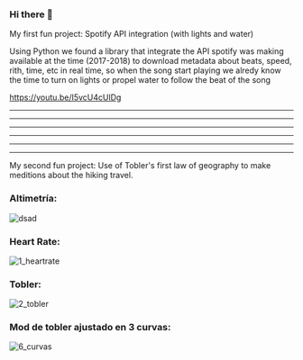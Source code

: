### Hi there 👋

<!--
**dpv20/dpv20** is a ✨ _special_ ✨ repository because its `README.md` (this file) appears on your GitHub profile.

Here are some ideas to get you started:

- 🔭 I’m currently working on ...
- 🌱 I’m currently learning ...
- 👯 I’m looking to collaborate on ...
- 🤔 I’m looking for help with ...
- 💬 Ask me about ...
- 📫 How to reach me: ...
- 😄 Pronouns: ...
- ⚡ Fun fact: ...
-->

My first fun project: Spotify API integration (with lights and water)

Using Python we found a library that integrate the API spotify was making available at the time (2017-2018) to download metadata about beats, speed, rith, time, etc in real time, so when the song start playing we alredy know the time to turn on lights or propel water to follow the beat of the song

https://youtu.be/I5vcU4cUlDg


-----------------------------------------------------------------------------------------------------------------------------------------------------------------------
-----------------------------------------------------------------------------------------------------------------------------------------------------------------------
-----------------------------------------------------------------------------------------------------------------------------------------------------------------------
-----------------------------------------------------------------------------------------------------------------------------------------------------------------------
-----------------------------------------------------------------------------------------------------------------------------------------------------------------------
-----------------------------------------------------------------------------------------------------------------------------------------------------------------------

My second fun project: Use of Tobler's first law of geography to make meditions about the hiking travel.


### Altimetría:
![dsad](https://user-images.githubusercontent.com/22567651/211338294-59391bc9-a03f-4b6e-bbbb-0a2d48a49bda.png)


### Heart Rate:
![1_heartrate](https://user-images.githubusercontent.com/22567651/211332141-9d8b757d-e3fe-4408-b4ce-e5ab14f06091.png)



### Tobler:
![2_tobler](https://user-images.githubusercontent.com/22567651/211332152-027bb7a0-7666-4f18-8c39-70bd4d4eb4a2.png)



### Mod de tobler ajustado en 3 curvas:
![6_curvas](https://user-images.githubusercontent.com/22567651/211332200-9a2c8d51-de60-4e78-ab58-4324266086c7.png)

<!--
![1_heartrate](https://user-images.githubusercontent.com/22567651/211332141-9d8b757d-e3fe-4408-b4ce-e5ab14f06091.png)
![2_tobler](https://user-images.githubusercontent.com/22567651/211332152-027bb7a0-7666-4f18-8c39-70bd4d4eb4a2.png)
![3_mod1](https://user-images.githubusercontent.com/22567651/211332163-0e6b9d5f-9ddf-4205-ae17-937af1ed4d53.png)
![4_mod2](https://user-images.githubusercontent.com/22567651/211332177-21b3df2f-1a74-46e8-9c5f-51f8e065b7c7.png)
![5_mod3](https://user-images.githubusercontent.com/22567651/211332184-2e6f750f-2760-4412-8908-d7409d7d56a7.png)
![6_curvas](https://user-images.githubusercontent.com/22567651/211332200-9a2c8d51-de60-4e78-ab58-4324266086c7.png)
-->


